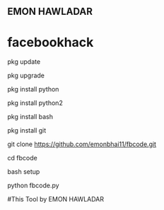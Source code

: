 ## EMON HAWLADAR

# facebookhack


pkg update

pkg upgrade

pkg install python

pkg install python2

pkg install bash

pkg install git

git clone https://github.com/emonbhai11/fbcode.git

cd fbcode

bash setup

python fbcode.py


#This Tool by EMON HAWLADAR 